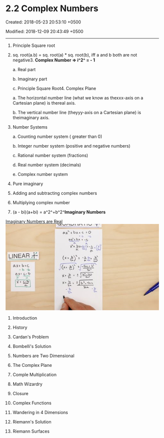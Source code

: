 # 2.2 Complex Numbers

Created: 2018-05-23 20:53:10 +0500

Modified: 2018-12-09 20:43:49 +0500

---

1.  Principle Square root

2.  sq. root(a.b) = sq. root(a) * sq. root(b), iff a and b both are not negative3.  **Complex Number => i^2^ = - 1**

    a.  Real part

    b.  Imaginary part

    c.  Principle Square Root4.  Complex Plane

    a.  The horizontal number line (what we know as thexxx-axis on a Cartesian plane) is thereal axis.

    b.  The vertical number line (theyyy-axis on a Cartesian plane) is theimaginary axis.

5.  Number Systems

    a.  Counting number system ( greater than 0)

    b.  Integer number system (positive and negative numbers)

    c.  Rational number system (fractions)

    d.  Real number system (decimals)

    e.  Complex number system

6.  Pure imaginary

7.  Adding and subtracting complex numbers

8.  Multiplying complex number

9.  (a - bi)(a+bi) = a^2^+b^2^**Imaginary Numbers**

[Imaginary Numbers are Real](https://www.youtube.com/playlist?list=PLiaHhY2iBX9g6KIvZ_703G3KJXapKkNaF)
![① ・ ツ 」 3 え 刈 ヰ ・ 圧 山 N コ ](media/2.2-Complex-Numbers-image1.jpg)
1.  Introduction

2.  History

3.  Cardan's Problem

4.  Bombelli's Solution

5.  Numbers are Two Dimensional

6.  The Complex Plane

7.  Comple Multiplication

8.  Math Wizardry

9.  Closure

10. Complex Functions

11. Wandering in 4 Dimensions

12. Riemann's Solution

13. Riemann Surfaces

